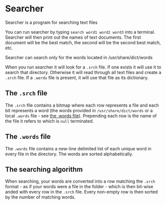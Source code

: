 # Searcher
Searcher is a program for searching text files

You can run searcher by typing `search word1 word2 word3` into a terminal. Searcher will then print out the names of text documents. The first document will be the best match, the second will be the second best match,
etc.

<!-- By default searcher will return every document which contains at least one word you searched for. If you want fewer you can use the `--limit` or `-l` flag. You can see other flags in the [Flags](#flags) section of this file. -->

Searcher can search only for the words located in /usr/share/dict/words

When you run searcher it will look for a `.srch` file. If one exists it will use it to search that directory. Otherwise it will read through all text files and create a `.srch` file. If a `.words` file is present, it will use that file as its dictionary.

<!-- ## Flags

- `--limit` or `-n` Limit the number of words searcher will search for
- `--exact` or `-e` Match exactly these words in this order
- `--re-process` or `-rp` Re-process the documents in this folder
- `--local` or `-l` Make a local words file. Use when `/usr/share/dict/words` doesn't contain some common words in your files
- `--snipet` or `-s` Show the snipet in each file that matches these words
- `--snipet-lenth` or `-sl` Set the length of snipets -->

## The `.srch` file

The `.srch` file contains a bitmap where each row represents a file and each bit represents a word (the words provided in `/usr/share/dict/words` or a local `.words` file - see [the .words file](#the-words-file)). Prepending each row is the name of the file it refers to which is `null` terminated.

## The `.words` file

The `.words` file contains a new-line delimited list of each unique word in every file in the directory. The words are sorted alphabetically.

## The searching algorithm

When searching, your words are converted into a row matching the `.srch` format - as if your words were a file in the folder - which is then bit-wise anded with every row in the `.srch` file. Every non-empty row is then sorted by the number of matching words.

<!-- If the `--snipet` flag is present, then the program will convert the bits in each matching row to a list of matching words. Each matching file is then searched for each occurence of a matching word. These occurences are returned as `Match` objects containing the index of a match and the matching word. Matches are then processed into snipets, a snipet contains the words within the snipet length from a match.

If matches are close enough together (i.e. within the snipet length), they will be combined into one snipet. Snipets are scored based on 1) the number of matches they contain and 2) whether the matches are in order. Files are then scored on the combined score of their snippets and resorted. -->
